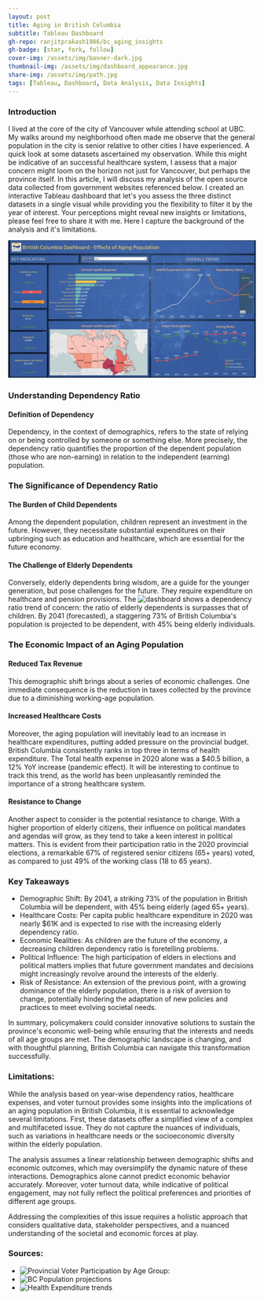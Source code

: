```yaml
---
layout: post
title: Aging in British Columbia
subtitle: Tableau Dashboard
gh-repo: ranjitprakash1986/bc_aging_insights
gh-badge: [star, fork, follow]
cover-img: /assets/img/banner-dark.jpg
thumbnail-img: /assets/img/dashboard_appearance.jpg
share-img: /assets/img/path.jpg
tags: [Tableau, Dashboard, Data Analysis, Data Insights]
---
```

### Introduction

I lived at the core of the city of Vancouver while attending school at UBC. My walks around my neighborhood often made me observe that the general population in the city is senior relative to other cities I have experienced. A quick look at some datasets ascertained my observation. While this might be indicative of an successful healthcare system, I assess that a major concern might loom on the horizon not just for Vancouver, but perhaps the province itself. In this article, I will discuss my analysis of the open source data collected from government websites referenced below. I created an interactive Tableau dashboard that let's you assess the three distinct datasets in a single visual while providing you the flexibility to filter it by the year of interest. Your perceptions might reveal new insights or limitations, please feel free to share it with me. Here I capture the background of the analysis and it's limitations.

![Dashboard Layout](../assets/img/dashboard_appearance.jpg)

### Understanding Dependency Ratio

#### Definition of Dependency
Dependency, in the context of demographics, refers to the state of relying on or being controlled by someone or something else. More precisely, the dependency ratio quantifies the proportion of the dependent population (those who are non-earning) in relation to the independent (earning) population.

### The Significance of Dependency Ratio

#### The Burden of Child Dependents
Among the dependent population, children represent an investment in the future. However, they necessitate substantial expenditures on their upbringing such as education and healthcare, which are essential for the future economy.

#### The Challenge of Elderly Dependents
Conversely, elderly dependents bring wisdom, are a guide for the younger generation, but pose challenges for the future. They require expenditure on healthcare and pension provisions. The ![dashboard](https://public.tableau.com/app/profile/ranjit.sundaramurthi/viz/BCAgingInsights/Dashboard1) shows a dependency ratio trend of concern: the ratio of elderly dependents is surpasses that of children. By 2041 (forecasted), a staggering 73% of British Columbia's population is projected to be dependent, with 45% being elderly individuals.

### The Economic Impact of an Aging Population

#### Reduced Tax Revenue
This demographic shift brings about a series of economic challenges. One immediate consequence is the reduction in taxes collected by the province due to a diminishing working-age population.

#### Increased Healthcare Costs
Moreover, the aging population will inevitably lead to an increase in healthcare expenditures, putting added pressure on the provincial budget. British Columbia consistently ranks in top three in terms of health expenditure. The Total health expense in 2020 alone was a $40.5 billion, a 12% YoY increase (pandemic effect). It will be interesting to continue to track this trend, as the world has been unpleasantly reminded the importance of a strong healthcare system.

#### Resistance to Change
Another aspect to consider is the potential resistance to change. With a higher proportion of elderly citizens, their influence on political mandates and agendas will grow, as they tend to take a keen interest in political matters. This is evident from their participation ratio in the 2020 provincial elections, a remarkable 67% of registered senior citizens (65+ years) voted, as compared to just 49% of the working class (18 to 65 years).

### Key Takeaways
* Demographic Shift: By 2041, a striking 73% of the population in British Columbia will be dependent, with 45% being elderly (aged 65+ years).
* Healthcare Costs: Per capita public healthcare expenditure in 2020 was nearly $61K and is expected to rise with the increasing elderly dependency ratio.
* Economic Realities: As children are the future of the economy, a decreasing children dependency ratio is foretelling problems.
* Political Influence: The high participation of elders in elections and political matters implies that future government mandates and decisions might increasingly revolve around the interests of the elderly.
* Risk of Resistance: An extension of the previous point, with a growing dominance of the elderly population, there is a risk of aversion to change, potentially hindering the adaptation of new policies and practices to meet evolving societal needs.

In summary, policymakers could consider innovative solutions to sustain the province's economic well-being while ensuring that the interests and needs of all age groups are met. The demographic landscape is changing, and with thoughtful planning, British Columbia can navigate this transformation successfully.

### Limitations:

While the analysis based on year-wise dependency ratios, healthcare expenses, and voter turnout provides some insights into the implications of an aging population in British Columbia, it is essential to acknowledge several limitations. First, these datasets offer a simplified view of a complex and multifaceted issue. They do not capture the nuances of individuals, such as variations in healthcare needs or the socioeconomic diversity within the elderly population.

The analysis assumes a linear relationship between demographic shifts and economic outcomes, which may oversimplify the dynamic nature of these interactions. Demographics alone cannot predict economic behavior accurately. Moreover, voter turnout data, while indicative of political engagement, may not fully reflect the political preferences and priorities of different age groups.

Addressing the complexities of this issue requires a holistic approach that considers qualitative data, stakeholder perspectives, and a nuanced understanding of the societal and economic forces at play.

### Sources:
* ![Provincial Voter Participation by Age Group:](https://catalogue.data.gov.bc.ca/dataset/provincial-voter-participation-by-age-group)
* ![BC Population projections](https://catalogue.data.gov.bc.ca/dataset/bc-population-projections)
* ![Health Expenditure trends](https://www.cihi.ca/en/national-health-expenditure-trends)
